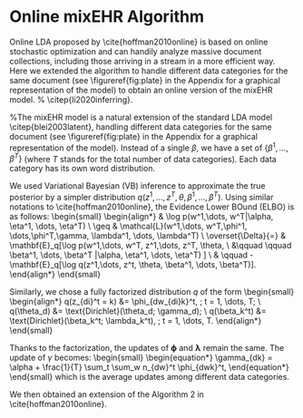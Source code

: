 # Online mixEHR Algorithm

Online LDA proposed by \cite{hoffman2010online} is based on online stochastic optimization and can handily analyze massive document collections, including those arriving in a stream in a more efficient way. Here we extended the algorithm to handle different data categories for the same document (see \figureref{fig:plate} in the Appendix for a graphical representation of the model) to obtain an online version of the mixEHR model. % \citep{li2020inferring}.

%The mixEHR model is a natural extension of the standard LDA model \citep{blei2003latent},  handling different data categories for the same document (see \figureref{fig:plate} in the Appendix for a graphical representation of the model).  Instead of a single $\beta$, we have a set of $\{\beta^1, \dots, \beta^T\}$ (where $T$ stands for the total number of data categories). Each data category has its own word distribution.

We used Variational Bayesian (VB) inference to approximate the true posterior by a simpler distribution $q(z^1,\dots, z^T, \theta, \beta^1,\dots, \beta^T)$. Using similar notations to \cite{hoffman2010online}, the Evidence Lower BOund (ELBO) is as follows:
\begin{small}
\begin{align*}
& \log p(w^1,\dots, w^T|\alpha, \eta^1, \dots, \eta^T) \\
 \geq & \mathcal{L}(w^1,\dots, w^T,\phi^1, \dots,\phi^T,\gamma, \lambda^1, \dots, \lambda^T) \\
  \overset{\Delta}{=} & \mathbf{E}_q[\log p(w^1,\dots, w^T, z^1,\dots, z^T, \theta, \\
  &\qquad \qquad \beta^1, \dots, \beta^T |\alpha, \eta^1, \dots, \eta^T) ] \\
 & \qquad - \mathbf{E}_q[\log q(z^1,\dots, z^t, \theta, \beta^1, \dots, \beta^T)].
\end{align*}
\end{small}

Similarly, we chose a fully factorized distribution $q$ of the form
\begin{small}
\begin{align*}
    q(z_{di}^t = k) &= \phi_{dw_{di}k}^t, \; t = 1, \dots, T; \\
    q(\theta_d) &= \text{Dirichlet}(\theta_d; \gamma_d); \\
    q(\beta_k^t) &= \text{Dirichlet}(\beta_k^t; \lambda_k^t), \; t = 1, \dots, T.
\end{align*}
\end{small}

Thanks to the factorization, the updates of $\mathbf{\phi}$ and $\mathbf{\lambda}$ remain the same. The update of $\gamma$ becomes:
\begin{small}
\begin{equation*}
    \gamma_{dk} = \alpha + \frac{1}{T} \sum_t \sum_w n_{dw}^t \phi_{dwk}^t,
\end{equation*}
\end{small}
which is the average updates among different data categories.

We then obtained an extension of the Algorithm 2 in \cite{hoffman2010online}.
